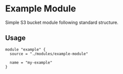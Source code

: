 # Example Module

Simple S3 bucket module following standard structure.

## Usage

```hcl
module "example" {
  source = "./modules/example-module"
  
  name = "my-example"
}
```
